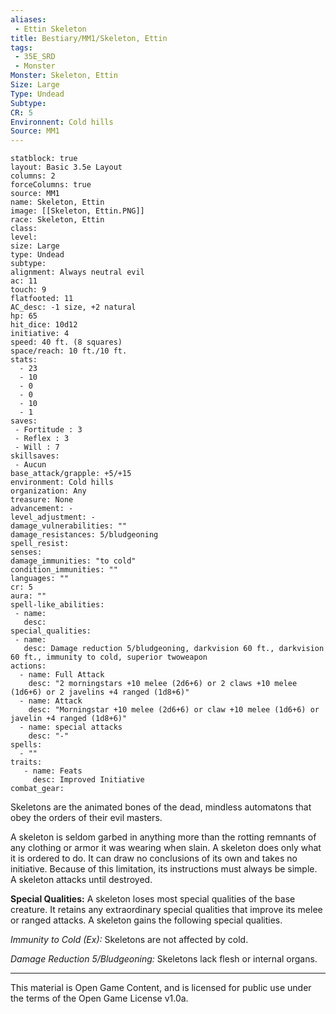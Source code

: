 ```yaml
---
aliases:
 - Ettin Skeleton
title: Bestiary/MM1/Skeleton, Ettin
tags: 
 - 35E_SRD
 - Monster
Monster: Skeleton, Ettin
Size: Large
Type: Undead
Subtype: 
CR: 5
Environnent: Cold hills
Source: MM1
---
```


```statblock
statblock: true
layout: Basic 3.5e Layout
columns: 2
forceColumns: true
source: MM1 
name: Skeleton, Ettin
image: [[Skeleton, Ettin.PNG]]
race: Skeleton, Ettin
class: 
level: 
size: Large
type: Undead
subtype: 
alignment: Always neutral evil
ac: 11
touch: 9
flatfooted: 11
AC_desc: -1 size, +2 natural
hp: 65
hit_dice: 10d12
initiative: 4
speed: 40 ft. (8 squares)
space/reach: 10 ft./10 ft.
stats:
  - 23
  - 10
  - 0
  - 0
  - 10
  - 1
saves:
 - Fortitude : 3
 - Reflex : 3
 - Will : 7
skillsaves:
 - Aucun
base_attack/grapple: +5/+15
environment: Cold hills
organization: Any
treasure: None
advancement: -
level_adjustment: -
damage_vulnerabilities: ""
damage_resistances: 5/bludgeoning
spell_resist: 
senses: 
damage_immunities: "to cold"
condition_immunities: ""
languages: ""
cr: 5
aura: ""
spell-like_abilities:
 - name: 
   desc: 
special_qualities:
 - name:
   desc: Damage reduction 5/bludgeoning, darkvision 60 ft., darkvision 60 ft., immunity to cold, superior twoweapon
actions:
  - name: Full Attack
    desc: "2 morningstars +10 melee (2d6+6) or 2 claws +10 melee (1d6+6) or 2 javelins +4 ranged (1d8+6)"
  - name: Attack
    desc: "Morningstar +10 melee (2d6+6) or claw +10 melee (1d6+6) or javelin +4 ranged (1d8+6)"
  - name: special attacks
    desc: "-"
spells:
  - ""
traits:
   - name: Feats
     desc: Improved Initiative
combat_gear:  
```


Skeletons are the animated bones of the dead, mindless automatons that obey the orders of their evil masters.

A skeleton is seldom garbed in anything more than the rotting remnants of any clothing or armor it was wearing when slain. A skeleton does only what it is ordered to do. It can draw no conclusions of its own and takes no initiative. Because of this limitation, its instructions must always be simple. A skeleton attacks until destroyed.


**Special Qualities:** A skeleton loses most special qualities of the base creature. It retains any extraordinary special qualities that improve its melee or ranged attacks. A skeleton gains the following special qualities.


*Immunity to Cold (Ex):* Skeletons are not affected by cold.


*Damage Reduction 5/Bludgeoning:* Skeletons lack flesh or internal organs.

---

This material is Open Game Content, and is licensed for public use under the terms of the Open Game License v1.0a.
